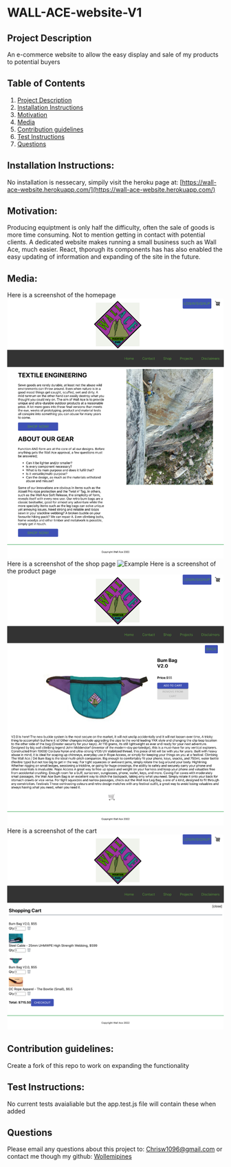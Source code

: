 # WALL-ACE-website-V1

## Project Description <a name="project-description"></a>
An e-commerce website to allow the easy display and sale of my products to potential buyers

## Table of Contents
1. [Project Description](#project-description)
1. [Installation Instructions](#install)
1. [Motivation](#motivation)
1. [Media](#media)
1. [Contribution guidelines](#contribute)
1. [Test Instructions](#test)
1. [Questions](#questions)


## Installation Instructions: <a name="install"></a>
No installation is nessecary, simpily visit the heroku page at: [https://wall-ace-website.herokuapp.com/](https://wall-ace-website.herokuapp.com/)

## Motivation: <a name="motivation"></a>
Producing equiptment is only half the difficulty, often the sale of goods is more time consuming. Not to mention getting in contact with potential clients. A dedicated website makes running a small business such as Wall Ace, much easier.
React, thporugh its components has has also enabled the easy updating of information and expanding of the site in the future.

## Media: <a name="media"></a>
Here is a screenshot of the homepage
![Example](/client/public/images/wall-ace-website.herokuapp.com_.png)
Here is a screenshot of the shop page
![Example](/client/public/images/wall-ace-website.herokuapp.com_shop.png)
Here is a screenshot of the product page
![Example](/client/public/images/product_page.png)
Here is a screenshot of the cart
![Example](/client/public/images/cart_page.png)
## Contribution guidelines: <a name="contribute"></a>
Create a fork of this repo to work on expanding the functionality

## Test Instructions: <a name="test"></a>
No current tests avaialiable but the app.test.js file will contain these when added

## Questions <a name="questions"></a>
Please email any questions about this project to: Chrisw1096@gmail.com
or contact me though my github: 
[Wollemipines](https://github.com/Wollemipines)
